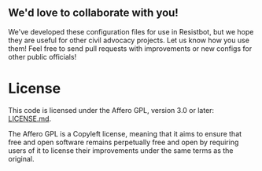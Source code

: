 ## We'd love to collaborate with you!

We've developed these configuration files for use in Resistbot, but we
hope they are useful for other civil advocacy projects. Let us know how
you use them! Feel free to send pull requests with improvements or new
configs for other public officials!

# License
This code is licensed under the Affero GPL, version 3.0 or later:
[LICENSE.md](LICENSE.md).

The Affero GPL is a Copyleft license, meaning that it aims to ensure
that free and open software remains perpetually free and open by
requiring users of it to license their improvements under the same terms
as the original.
